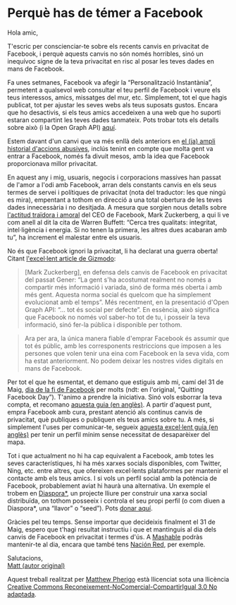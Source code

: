 <!--
tags: [ "facebook", "social networks" ]
date_created: "2010-05-19T22:01:00-04:00"
-->

# Perquè has de témer a Facebook

Hola amic,

T'escric per conscienciar-te sobre els recents canvis en privacitat de Facebook, i perquè aquests canvis no són només horribles, sinó un inequívoc signe de la teva privacitat en risc al posar les teves dades en mans de Facebook.

Fa unes setmanes, Facebook va afegir la “Personalització Instantània”, permetent a qualsevol web consultar el teu perfil de Facebook i veure els teus interessos, amics, missatges del mur, etc. Simplement, tot el que hagis publicat, tot per ajustar les seves webs als teus suposats gustos. Encara que ho desactivis, si els teus amics accedeixen a una web que ho suporti estaran compartint les teves dades tanmateix. Pots trobar tots els detalls sobre això (i la Open Graph API) [aquí](https://www.error500.net/open-graph-facebook-a-conquista-web/).

Estem davant d'un canvi que va més enllà dels anteriors en [el (ja) ampli historial d'accions abusives](https://www.eff.org/deeplinks/2010/04/facebook-timeline), inclús tenint en compte que molta gent va entrar a Facebook, només fa divuit mesos, amb la idea que Facebook proporcionava millor privacitat.

En aquest any i mig, usuaris, negocis i corporacions massives han passat de l'amor a l'odi amb Facebook, arran dels constants canvis en els seus termes de servei i polítiques de privacitat (nota del traductor: les que ningú es mira), empentant a tothom en direcció a una total obertura de les teves dades innecessària i no desitjada. A mesura que sorgien nous detalls sobre [l'actitud traïdora i amoral](http://www.abc.es/20100309/medios-redes-web/mark-zuckerberg-acusado-hackear-201003091156.html) del CEO de Facebook, Mark Zuckerberg, a qui li ve com anell al dit la cita de Warren Buffett: “Cerca tres qualitats: integritat, intel·ligència i energia. Si no tenen la primera, les altres dues acabaran amb tu”, ha increment el malestar entre els usuaris.

No és que Facebook ignori la privacitat, li ha declarat una guerra oberta! Citant [l'excel·lent article de Gizmodo](https://gizmodo.com/5530178/top-ten-reasons-you-should-quit-facebook):

> [Mark Zuckerberg], en defensa dels canvis de Facebook en privacitat del passat Gener: “La gent s'ha acostumat realment no només a compartir més informació i variada, sinó de forma més oberta i amb més gent. Aquesta norma social és quelcom que ha simplement evolucionat amb el temps”. Més recentment, en la presentació d'Open Graph API: “… tot és social per defecte”. En essència, això significa que Facebook no només vol saber-ho tot de tu, i posseir la teva informació, sinó fer-la pública i disponible per tothom.

> Ara per ara, la única manera fiable d'emprar Facebook és assumir que tot és públic, amb les corresponents restriccions que imposen a les persones que volen tenir una eina com Facebook en la seva vida, com ha estat anteriorment. No podem deixar les nostres vides digitals en mans de Facebook.

Per tot el que he esmentat, et demano que estiguis amb mi, camí del 31 de Maig, [dia de la fi de Facebook](https://gizmodo.com/5530178/top-ten-reasons-you-should-quit-facebook) per molts (ndt: en l'original, “Quitting Facebook Day”). T'animo a prendre la iniciativa. Sinó vols esborrar la teva compta, et recomano [aquesta guia (en anglès)](http://www.businessinsider.com/how-to-lock-down-your-facebook-profile-2010-5). A partir d'aquest punt, empra Facebook amb cura, prestant atenció als continus canvis de privacitat, què publiques o publiquen els teus amics sobre tu. A més, si simplement l'uses per comunicar-te, segueix [aquesta excel·lent guia (en anglès)](https://lifehacker.com/5538697/how-to-quit-facebook-without-actually-quitting-facebook?skyline=true&s=i) per tenir un perfil mínim sense necessitat de desaparèixer del mapa.

Tot i que actualment no hi ha cap equivalent a Facebook, amb totes les seves característiques, hi ha més xarxes socials disponibles, com Twitter, Ning, etc. entre altres, que ofereixen excel·lents plataformes per mantenir el contacte amb els teus amics. I si vols un perfil social amb la potència de Facebook, probablement aviat hi haurà una alternativa. Un exemple el trobem en [Diaspora*](https://www.joindiaspora.com/), un projecte lliure per construir una xarxa social distribuïda, on tothom posseeix i controla el seu propi perfil (o com diuen a Diaspora*, una “llavor” o “seed”). Pots [donar aquí](https://www.kickstarter.com/projects/mbs348/diaspora-the-personally-controlled-do-it-all-distr).

Gràcies pel teu temps. Sense importar que decideixis finalment el 31 de Maig, espero que t'hagi resultat instructiu i que et mantinguis al dia dels canvis de Facebook en privacitat i termes d'ús. A [Mashable](https://mashable.com/category/facebook/) podràs mantenir-te al dia, encara que també tens [Nación Red](http://www.nacionred.com/producto/facebook), per exemple.

Salutacions,<br>
[Matt (autor original)](https://twitter.com/mwpher)

Aquest treball realitzat per [Matthew Pherigo](https://twitter.com/mwpher) està llicenciat sota una llicència [Creative Commons Reconeixement-NoComercial-CompartirIgual 3.0 No adaptada](https://creativecommons.org/licenses/by-nc-sa/3.0/deed.ca).
